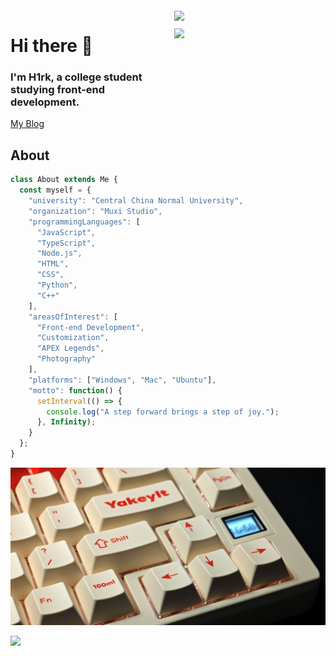 <div style="display: flex; justify-content: space-between; align-items: flex-start; margin-top: 20px;">

  <div style="width: 50%; padding-right: 20px;">
    <h1>Hi there 🥳</h1>
    <h3>I'm H1rk, a college student studying front-end development.</h3>
    <a href="https://hiiiroko.github.io/">My Blog</a>
  </div>

  <div style="width: 50%; display: flex; flex-direction: column; align-items: center;">
    <img 
      style="width: 100%; height: auto; margin-bottom: 12px;" 
      src="https://github-readme-stats.vercel.app/api?username=hiiiroko&show_icons=true&hide_border=true&theme=tokyonight&card_width=440" 
    />
    <img 
      style="width: 100%; height: auto;" 
      src="https://github-readme-stats.vercel.app/api/top-langs/?username=hiiiroko&layout=compact&card_width=440&hide_border=true&theme=tokyonight&langs_count=6" 
    />
  </div>

</div>

## About

```javascript
class About extends Me {
  const myself = {
    "university": "Central China Normal University",
    "organization": "Muxi Studio",
    "programmingLanguages": [
      "JavaScript", 
      "TypeScript", 
      "Node.js", 
      "HTML", 
      "CSS", 
      "Python", 
      "C++"
    ],
    "areasOfInterest": [
      "Front-end Development", 
      "Customization",  
      "APEX Legends", 
      "Photography"
    ],
    "platforms": ["Windows", "Mac", "Ubuntu"],
    "motto": function() {
      setInterval(() => {
        console.log("A step forward brings a step of joy.");
      }, Infinity);
    }
  };
}

```
    
![Yakeylt](https://github.com/hiiiroko/hiiiroko/blob/main/assets/Yakeylt.jpeg?raw=true)

![](https://komarev.com/ghpvc/?username=hiiiroko&label=Profile%20Visits&color=blue&style=for-the-badge)